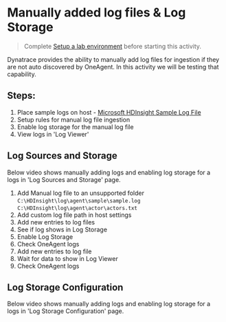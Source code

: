 # Manually added log files & Log Storage

> Complete [Setup a lab environment](Setup%20a%20lab%20environment.md) before starting this activity.

Dynatrace provides the ability to manually add log files for ingestion if they are not auto discovered by OneAgent. In this activity we will be testing that capability.

## Steps:
1. Place sample logs on host - [Microsoft HDInsight Sample Log File](https://www.microsoft.com/en-us/download/details.aspx?id=37003)
2. Setup rules for manual log file ingestion
3. Enable log storage for the manual log file
4. View logs in 'Log Viewer'



## Log Sources and Storage

Below video shows manually adding logs and enabling log storage for a logs in 'Log Sources and Storage' page.

1. Add Manual log file to an unsupported folder
   `C:\HDInsight\log\agent\sample\sample.log`
   `C:\HDInsight\log\agent\actor\actors.txt`
2. Add custom log file path in host settings
3. Add new entries to log files
4. See if log shows in Log Storage
5. Enable Log Storage
6. Check OneAgent logs
7. Add new entries to log file
8. Wait for data to show in Log Viewer
9. Check OneAgent logs


## Log Storage Configuration

Below video shows manually adding logs and enabling log storage for a logs in 'Log Storage Configuration' page.

